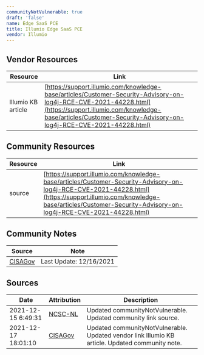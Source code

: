 ```yaml
---
communityNotVulnerable: true
draft: 'false'
name: Edge SaaS PCE
title: Illumio Edge SaaS PCE
vendor: Illumio
---
```


## Vendor Resources
| Resource | Link |
| --- | --- |
| Illumio KB article | [https://support.illumio.com/knowledge-base/articles/Customer-Security-Advisory-on-log4j-RCE-CVE-2021-44228.html](https://support.illumio.com/knowledge-base/articles/Customer-Security-Advisory-on-log4j-RCE-CVE-2021-44228.html) |

## Community Resources
| Resource | Link |
| --- | --- |
| source | [https://support.illumio.com/knowledge-base/articles/Customer-Security-Advisory-on-log4j-RCE-CVE-2021-44228.html](https://support.illumio.com/knowledge-base/articles/Customer-Security-Advisory-on-log4j-RCE-CVE-2021-44228.html) |

## Community Notes
| Source | Note |
| --- | --- |
| [CISAGov](https://raw.githubusercontent.com/cisagov/log4j-affected-db/develop/README.md) | Last Update: 12/16/2021 |

## Sources
| Date | Attribution | Description |
| --- | --- | --- |
| 2021-12-15 6:49:31 | [NCSC-NL](https://github.com/NCSC-NL/log4shell/blob/main/software/README.md) | Updated communityNotVulnerable. Updated community link source.  |
| 2021-12-17 18:01:10 | [CISAGov](https://raw.githubusercontent.com/cisagov/log4j-affected-db/develop/README.md) | Updated communityNotVulnerable. Updated vendor link Illumio KB article. Updated community note.  |
